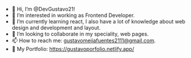 - 👋 Hi, I’m @DevGustavo21!
- 👀 I’m interested in working as Frontend Developer.
- 🌱 I’m currently learning react, I also have a lot of knowledge about web design and development and layout.
- 💞️ I’m looking to collaborate in my speciality, web pages.
- 📫 How to reach me: gustavomejiafuentes2111@gmail.com.
- 👻 My Portfolio: https://gustavoporfolio.netlify.app/

<!---
DevGustavo21/DevGustavo21 is a ✨ special ✨ repository because its `README.md` (this file) appears on your GitHub profile.
You can click the Preview link to take a look at your changes.
--->
